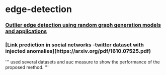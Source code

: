 # edge-detection
****<h3>[Outlier edge detection using random graph generation models and applications](https://journalofbigdata.springeropen.com/articles/10.1186/s40537-017-0073-8)</h3>****

<h3>[Link prediction in social networks -twitter dataset with injected anomalies](https://arxiv.org/pdf/1610.07525.pdf)</h3>
'''
 used several datasets and auc measure to show the performance of the proposed method.
 '''

